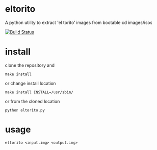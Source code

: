 eltorito
===

A python utility to extract 'el torito' images from bootable cd images/isos

[![Build Status](https://travis-ci.org/enckse/eltorito.svg?branch=master)](https://travis-ci.org/enckse/eltorito)

# install

clone the repository and
```
make install
```

or change install location
```
make install INSTALL=/usr/sbin/
```

or from the cloned location
```
python eltorito.py
```

# usage

```
eltorito <input.img> <output.img>
```

